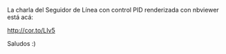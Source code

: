 
 La charla del Seguidor de Línea con control PID renderizada con nbviewer está acá:
  
 http://cor.to/LIv5
 
 Saludos :)

